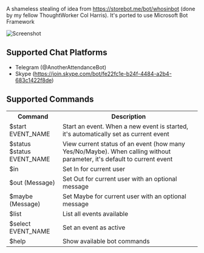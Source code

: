 A shameless stealing of idea from https://storebot.me/bot/whosinbot (done by  my fellow ThoughtWorker Col Harris). It's ported to use Microsoft Bot Framework

![Screenshot](https://dl.dropboxusercontent.com/u/55034418/AttendanceBotScreenshot.png)

## Supported Chat Platforms
- Telegram (@AnotherAttendanceBot)
- Skype (https://join.skype.com/bot/fe22fc1e-b24f-4484-a2b4-683c1422f8de)

## Supported Commands

<table>
    <tr>
        <th>Command</th>
        <th>Description</th>
    </tr>
    <tr>
        <td>
            $start EVENT_NAME
        </td>
        <td>
            Start an event. When a new event is started, it's automatically set as current event
        </td>
    </tr>
    <tr>
        <td>
            $status
            <br/>
            $status EVENT_NAME
        </td>
        <td>
            View current status of an event (how many Yes/No/Maybe). When calling without parameter, it's default to current event
        </td>
    </tr>
    <tr>
        <td>
            $in
        </td>
        <td>
            Set In for current user
        </td>
    </tr>
    <tr>
        <td>
            $out (Message)
        </td>
        <td>
            Set Out for current user with an optional message
        </td>
    </tr>
    <tr>
        <td>
            $maybe (Message)
        </td>
        <td>
            Set Maybe for current user with an optional message
        </td>
    </tr>
    <tr>
        <td>
            $list
        </td>
        <td>
            List all events available
        </td>
    </tr>
    <tr>
        <td>
            $select EVENT_NAME
        </td>
        <td>
            Set an event as active
        </td>
    </tr>
    <tr>
        <td>
            $help
        </td>
        <td>
            Show available bot commands
        </td>
    </tr>
</table>